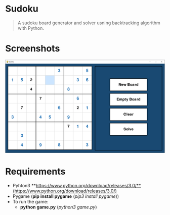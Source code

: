 # Sudoku
> A sudoku board generator and solver usning backtracking algorithm with Python.

# Screenshots
![Sudoku](screenshots/Sudoku.png)

# Requirements
- Pyhton3 **https://www.python.org/download/releases/3.0/**(https://www.python.org/download/releases/3.0/)
- Pygame (**pip install pygame** (*pip3 install pygame*))
- To run the game:
  - **python game.py** (*python3 game.py*)
